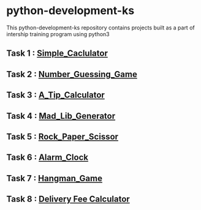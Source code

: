 # python-development-ks
This python-development-ks repository contains projects built as a part of intership training program using python3

## Task 1 : [Simple_Caclulator](simple_calculator/README.md)
## Task 2 : [Number_Guessing_Game](number_guess_game/README.md)
## Task 3 : [A_Tip_Calculator](a_tip_calculator/README.md)
## Task 4 : [Mad_Lib_Generator](mad_libs_generator/README.md)
## Task 5 : [Rock_Paper_Scissor](https://github.com/nazneenprojects/python-development-ks/tree/master/rock_paper_scissors#readme)
## Task 6 : [Alarm_Clock](https://github.com/nazneenprojects/python-development-ks/tree/master/alarm_clock#readme)
## Task 7 : [Hangman_Game](https://github.com/nazneenprojects/python-development-ks/blob/master/hangman_game/README.md)
## Task 8 : [Delivery Fee Calculator](https://github.com/nazneenprojects/python-development-ks/tree/master/delivery_fee_calculator#readme)

